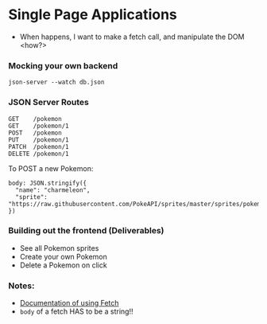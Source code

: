 # Single Page Applications

- When <some event> happens, I want to make a <what kind of> fetch call, and manipulate the DOM <how?>

### Mocking your own backend

```
json-server --watch db.json
```

### JSON Server Routes

```
GET    /pokemon
GET    /pokemon/1
POST   /pokemon
PUT    /pokemon/1
PATCH  /pokemon/1
DELETE /pokemon/1
```

To POST a new Pokemon:

```
body: JSON.stringify({
  "name": "charmeleon",
  "sprite": "https://raw.githubusercontent.com/PokeAPI/sprites/master/sprites/pokemon/5.png"
})
```

### Building out the frontend (Deliverables)

- See all Pokemon sprites
- Create your own Pokemon
- Delete a Pokemon on click

### Notes:

- [Documentation of using Fetch](https://developer.mozilla.org/en-US/docs/Web/API/Fetch_API/Using_Fetch)
- `body` of a fetch HAS to be a string!!
